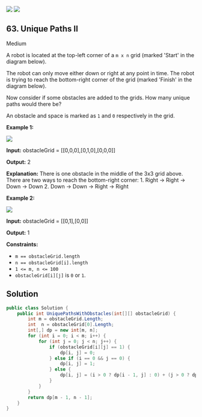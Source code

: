 [![](https://img.shields.io/github/stars/LeetCode-Top-Interview-150/LeetCode-Top-Interview-150?label=Stars&style=flat-square)](https://github.com/LeetCode-Top-Interview-150/LeetCode-Top-Interview-150)
[![](https://img.shields.io/github/forks/LeetCode-Top-Interview-150/LeetCode-Top-Interview-150?label=Fork%20me%20on%20GitHub%20&style=flat-square)](https://github.com/LeetCode-Top-Interview-150/LeetCode-Top-Interview-150/fork)

## 63\. Unique Paths II

Medium

A robot is located at the top-left corner of a `m x n` grid (marked 'Start' in the diagram below).

The robot can only move either down or right at any point in time. The robot is trying to reach the bottom-right corner of the grid (marked 'Finish' in the diagram below).

Now consider if some obstacles are added to the grids. How many unique paths would there be?

An obstacle and space is marked as `1` and `0` respectively in the grid.

**Example 1:**

![](https://assets.leetcode.com/uploads/2020/11/04/robot1.jpg)

**Input:** obstacleGrid = \[\[0,0,0],[0,1,0],[0,0,0]]

**Output:** 2

**Explanation:** There is one obstacle in the middle of the 3x3 grid above. There are two ways to reach the bottom-right corner: 1. Right -> Right -> Down -> Down 2. Down -> Down -> Right -> Right 

**Example 2:**

![](https://assets.leetcode.com/uploads/2020/11/04/robot2.jpg)

**Input:** obstacleGrid = \[\[0,1],[0,0]]

**Output:** 1 

**Constraints:**

*   `m == obstacleGrid.length`
*   `n == obstacleGrid[i].length`
*   `1 <= m, n <= 100`
*   `obstacleGrid[i][j]` is `0` or `1`.

## Solution

```csharp
public class Solution {
    public int UniquePathsWithObstacles(int[][] obstacleGrid) {
        int m = obstacleGrid.Length;
        int  n = obstacleGrid[0].Length;
        int[,] dp = new int[m, n];
        for (int i = 0; i < m; i++) {
            for (int j = 0; j < n; j++) {
                if (obstacleGrid[i][j] == 1) {
                    dp[i, j] = 0;
                } else if (i == 0 && j == 0) {
                    dp[i, j] = 1;
                } else {
                    dp[i, j] = (i > 0 ? dp[i - 1, j] : 0) + (j > 0 ? dp[i, j - 1] : 0);
                }
            }
        }
        return dp[m - 1, n - 1];
    }
}
```